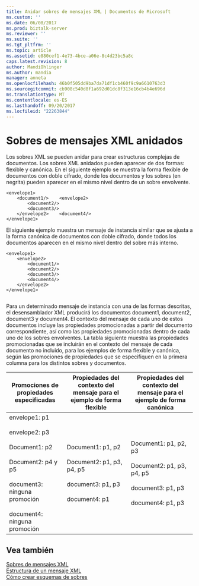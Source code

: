```yaml
---
title: Anidar sobres de mensajes XML | Documentos de Microsoft
ms.custom: ''
ms.date: 06/08/2017
ms.prod: biztalk-server
ms.reviewer: ''
ms.suite: ''
ms.tgt_pltfrm: ''
ms.topic: article
ms.assetid: e880cef1-4e73-4bce-a06e-8c4d23bc5a8c
caps.latest.revision: 8
author: MandiOhlinger
ms.author: mandia
manager: anneta
ms.openlocfilehash: 46b0f505dd9ba7da71df1cb460f9c9a6610763d3
ms.sourcegitcommit: cb908c540d8f1a692d01dc8f313e16cb4b4e696d
ms.translationtype: MT
ms.contentlocale: es-ES
ms.lasthandoff: 09/20/2017
ms.locfileid: "22263844"
---
```

# <a name="nested-xml-message-envelopes"></a>Sobres de mensajes XML anidados
Los sobres XML se pueden anidar para crear estructuras complejas de documentos. Los sobres XML anidados pueden aparecer de dos formas: flexible y canónica. En el siguiente ejemplo se muestra la forma flexible de documentos con doble cifrado, donde los documentos y los sobres (en negrita) pueden aparecer en el mismo nivel dentro de un sobre envolvente.  
  
```  
<envelope1>  
    <document1/>    <envelope2>  
        <document2/>  
        <document3/>  
    </envelope2>    <document4/>  
</envelope1>  
```  
  
 El siguiente ejemplo muestra un mensaje de instancia similar que se ajusta a la forma canónica de documentos con doble cifrado, donde todos los documentos aparecen en el mismo nivel dentro del sobre más interno.  
  
```  
<envelope1>  
    <envelope2>  
        <document1/>  
        <document2/>  
        <document3/>  
        <document4/>  
    </envelope2>  
</envelope1>  
  
```  
  
 Para un determinado mensaje de instancia con una de las formas descritas, el desensamblador XML producirá los documentos document1, document2, document3 y document4. El contexto del mensaje de cada uno de estos documentos incluye las propiedades promocionadas a partir del documento correspondiente, así como las propiedades promocionadas dentro de cada uno de los sobres envolventes. La tabla siguiente muestra las propiedades promocionadas que se incluirán en el contexto del mensaje de cada documento no incluido, para los ejemplos de forma flexible y canónica, según las promociones de propiedades que se especifiquen en la primera columna para los distintos sobres y documentos.  
  
|Promociones de propiedades especificadas|Propiedades del contexto del mensaje para el ejemplo de forma flexible|Propiedades del contexto del mensaje para el ejemplo de forma canónica|  
|-----------------------------------|---------------------------------------------------------------|----------------------------------------------------------------|  
|envelope1: p1<br /><br /> envelope2: p3<br /><br /> Document1: p2<br /><br /> Document2: p4 y p5<br /><br /> document3: ninguna promoción<br /><br /> document4: ninguna promoción|Document1: p1, p2<br /><br /> Document2: p1, p3, p4, p5<br /><br /> document3: p1, p3<br /><br /> document4: p1|Document1: p1, p2, p3<br /><br /> Document2: p1, p3, p4, p5<br /><br /> document3: p1, p3<br /><br /> document4: p1, p3|  
  
## <a name="see-also"></a>Vea también  
 [Sobres de mensajes XML](../core/xml-message-envelopes.md)   
 [Estructura de un mensaje XML](../core/structure-of-an-xml-message.md)   
 [Cómo crear esquemas de sobres](../core/how-to-create-schemas-for-envelopes.md)